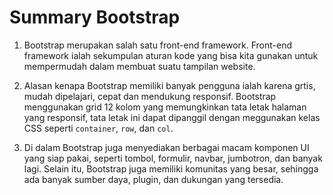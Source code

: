 # Summary Bootstrap

1. Bootstrap merupakan salah satu front-end framework. Front-end framework ialah sekumpulan aturan kode yang bisa kita gunakan untuk mempermudah dalam membuat suatu tampilan website.

2. Alasan kenapa Bootstrap memiliki banyak pengguna ialah karena grtis, mudah dipelajari, cepat dan mendukung responsif. Bootstrap menggunakan grid 12 kolom yang memungkinkan tata letak halaman yang responsif, tata letak ini dapat dipanggil dengan meggunakan kelas CSS seperti `container`, `row`, dan `col`.

3. Di dalam Bootstrap juga menyediakan berbagai macam komponen UI yang siap pakai, seperti tombol, formulir, navbar, jumbotron, dan banyak lagi. Selain itu, Bootstrap juga memiliki komunitas yang besar, sehingga ada banyak sumber daya, plugin, dan dukungan yang tersedia.
